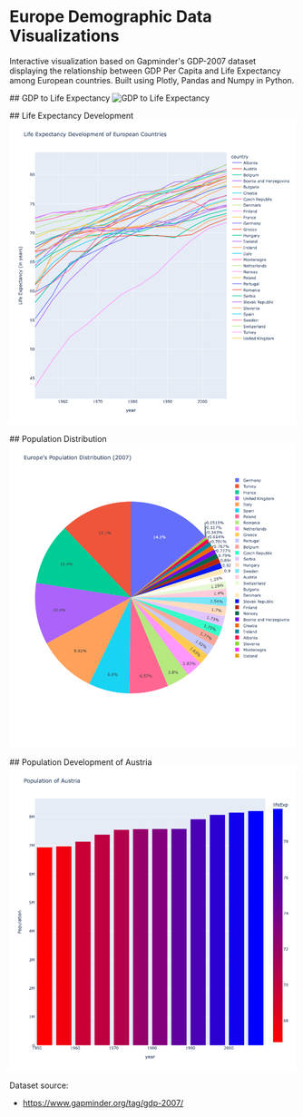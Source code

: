# Europe Demographic Data Visualizations
Interactive visualization based on Gapminder's GDP-2007 dataset displaying the relationship between GDP Per Capita and Life Expectancy among European countries. Built using Plotly, Pandas and Numpy in Python. 


## GDP to Life Expectancy
![GDP to Life Expectancy](https://github.com/jonasknappitsch/visualization-gdp-lifeexpectancy/blob/main/plotly-gdp-lifeExp.png)

## Life Expectancy Development
![Life Expectancy Development](https://github.com/jonasknappitsch/plotly-europedata-visualizations/blob/main/plotly-line-life-exp.png)

## Population Distribution
![Population Distribution](https://github.com/jonasknappitsch/plotly-europedata-visualizations/blob/main/plotly-pie-pop-dist.png)

## Population Development of Austria
![Population Development of Austria](https://github.com/jonasknappitsch/plotly-europedata-visualizations/blob/main/plotly-bar-pop-austria.png)


Dataset source:
- https://www.gapminder.org/tag/gdp-2007/
